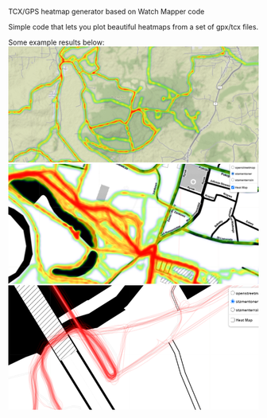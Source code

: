 TCX/GPS heatmap generator based on Watch Mapper code

Simple code that lets you plot beautiful heatmaps from a set of gpx/tcx files.

Some example results below:
![Sample heatmap](sample_hm.png)
![Zoom in and see individual tracks](sample_hm_closeup.png)
![See all the different paths you have followed](sample_tracks.png)

